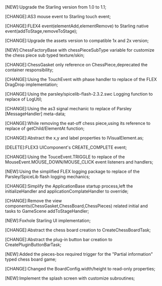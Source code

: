[NEW]:Upgrade the Starling version from 1.0 to 1.1;

[CHANGE]:AS3 mouse event to Starling touch event;

[CHANGE]:FLEX4 event(elementAdd,elementRemove) to Starling native event(addToStage,removeToStage);

[CHANGE]:Upgrade the assets version to compatible 1x and 2x version;

[NEW]:ChessFactoryBase with chessPieceSubType variable for customize the chess piece sub typed texture/skin;

[CHANGE]:ChessGasket only reference on ChessPiece,deprecated the container responsibility;

[CHANGE]:Using the TouchEvent with phase handler to replace of the FLEX DragDrop implementation;

[CHANGE]:Using the parsley/spicelib-flash-2.3.2.swc Logging function to replace of LogUtil;

[CHANGE]:Using the as3 signal mechanic to replace of Parsley [MessageHandler] meta-data;

[CHANGE]:While removing the eat-off chess piece,using its reference to replace of getChild/ElementAt function;

[CHANGE]:Abstract the x,y and label properties to  IVisualElement.as;

[DELETE]:FLEX3 UIComponent's CREATE_COMPLETE event;

[CHANGE]:Using the TouceEvent.TRIGGLE to replace of the MouseEvent.MOUSE_DOWN/MOUSE_CLICK event listeners and handlers;

[NEW]:Using the simplified FLEX logging package to replace of the Parsley/SpiceLib flash logging mechanics;

[CHANGE]:Simplify the ApplicationBase startup process,left the initializeHandler and applicationComplateHandler to override;

[CHANGE]:Remove the view components(ChessGasket,ChessBoard,ChessPieces) related initial and tasks to GameScene addToStageHandler;

[NEW]:Foxhole Starling UI implementation;

[CHANGE]:Abstract the chess board creation to CreateChessBoardTask;

[CHANGE]:Abstract the plug-in button bar creation to CreatePluginButtonBarTask;

[NEW]:Added the pieces-box required trigger for the "Partial information" typed chess board game;
 
[CHANGE]:Changed the BoardConfig.width/height to read-only properties; 

[NEW]:Implement the splash screen with customize subroutines;